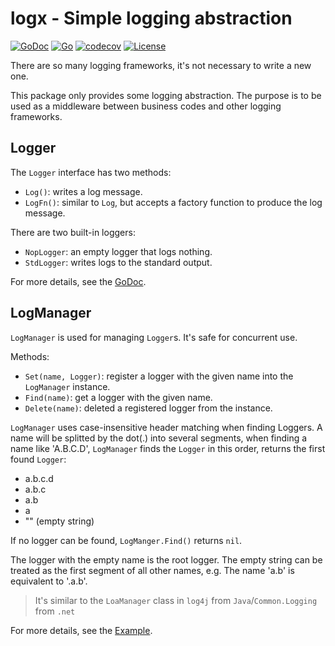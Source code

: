 # logx - Simple logging abstraction

[![GoDoc](https://pkg.go.dev/badge/github.com/cmstar/go-logx)](https://pkg.go.dev/github.com/cmstar/go-logx)
[![Go](https://github.com/cmstar/go-logx/workflows/Go/badge.svg)](https://github.com/cmstar/go-logx/actions?query=workflow%3AGo)
[![codecov](https://codecov.io/gh/cmstar/go-logx/branch/master/graph/badge.svg)](https://codecov.io/gh/cmstar/go-logx)
[![License](https://img.shields.io/badge/license-MIT-brightgreen.svg?style=flat)](https://opensource.org/licenses/MIT)

There are so many logging frameworks, it's not necessary to write a new one.

This package only provides some logging abstraction. The purpose is to be used as a middleware between business codes and other logging frameworks.

## Logger

The `Logger` interface has two methods:
- `Log()`: writes a log message.
- `LogFn()`: similar to `Log`, but accepts a factory function to produce the log message.

There are two built-in loggers:
- `NopLogger`: an empty logger that logs nothing.
- `StdLogger`: writes logs to the standard output.

For more details, see the [GoDoc](https://pkg.go.dev/github.com/cmstar/go-logx#Logger).

## LogManager

`LogManager` is used for managing `Logger`s. It's safe for concurrent use.

Methods:
- `Set(name, Logger)`: register a logger with the given name into the `LogManager` instance.
- `Find(name)`: get a logger with the given name.
- `Delete(name)`: deleted a registered logger from the instance.

`LogManager` uses case-insensitive header matching when finding Loggers. A name will be splitted by the dot(.) into several segments, when finding a name like 'A.B.C.D', `LogManager` finds the `Logger` in this order, returns the first found `Logger`:
- a.b.c.d
- a.b.c
- a.b
- a
- "" (empty string)

If no logger can be found, `LogManger.Find()` returns `nil`.

The logger with the empty name is the root logger. The empty string can be treated as the first segment of all other names, e.g. The name 'a.b' is equivalent to '.a.b'.

> It's similar to the `LoaManager` class in `log4j` from `Java`/`Common.Logging` from `.net`

For more details, see the [Example](https://pkg.go.dev/github.com/cmstar/go-logx#example-LogManager).
